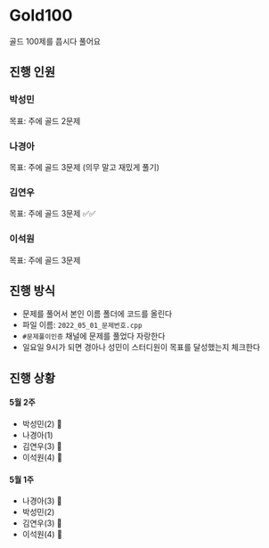 # Gold100
골드 100제를 풉시다 풀어요
## 진행 인원
### 박성민
목표: 주에 골드 2문제 
### 나경아
목표: 주에 골드 3문제 (의무 말고 재밌게 풀기)
### 김연우
목표: 주에 골드 3문제 ✅✅
### 이석원
목표: 주에 골드 3문제 
## 진행 방식
- 문제를 풀어서 본인 이름 폴더에 코드를 올린다
- 파일 이름: `2022_05_01_문제번호.cpp`
- `#문제풀이인증` 채널에 문제를 풀었다 자랑한다
- 일요일 9시가 되면 경아나 성민이 스터디원이 목표를 달성했는지 체크한다
## 진행 상황
#### 5월 2주
- 박성민(2) 🏅
- 나경아(1)
- 김연우(3) 🏅
- 이석원(4) 🏅
#### 5월 1주
- 나경아(3) 🏅
- 박성민(2)
- 김연우(3) 🏅
- 이석원(4) 🏅